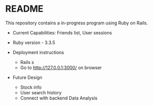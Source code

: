 # README

This repository contains a in-progress program using Ruby on Rails.

* Current Capabilities: Friends list, User sessions

* Ruby version - 3.3.5

* Deployment instructions
  - Rails s
  - Go to http://127.0.0.1:3000/ on browser

* Future Design
  - Stock info
  - User search history
  - Connect with backend Data Analysis
